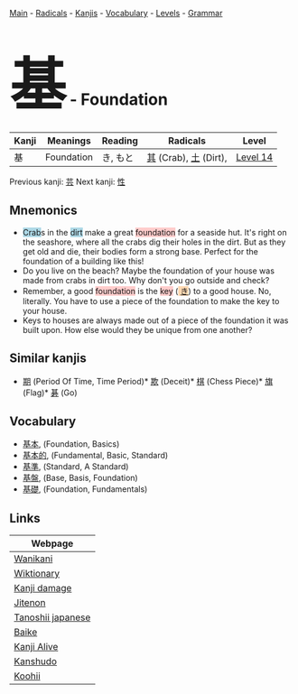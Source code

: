 <style> bigfont {font-size: 100px}</style>
[Main](../index.md) -
[Radicals](../radicals.md) -
[Kanjis](../kanjis.md) -
[Vocabulary](../vocabulary.md) -
[Levels](../levels.md) -
[Grammar](../grammar.md)
# <bigfont> 基</bigfont> - Foundation 

| Kanji | Meanings | Reading | Radicals | Level |
| --- | --- | --- | --- | --- |
| 基 | Foundation | き, もと | [其](../radicals/其.md) (Crab), [土](../radicals/土.md) (Dirt),  | [Level 14](../levels/wk_level14.md) |

Previous kanji: [芸](芸.md) Next kanji: [性](性.md) 

## Mnemonics
 * <span style="background-color:#ADD8E6"> Crab</span>s in the <span style="background-color:#ADD8E6"> dirt</span> make a great <span style="background-color:#ffcccb"> foundation</span> for a seaside hut. It's right on the seashore, where all the crabs dig their holes in the dirt. But as they get old and die, their bodies form a strong base. Perfect for the foundation of a building like this!
* Do you live on the beach? Maybe the foundation of your house was made from crabs in dirt too. Why don't you go outside and check?
* Remember, a good <span style="background-color:#ffcccb"> foundation</span> is the <span style="background-color:#ffcccb"> key</span> (<span style="background-color:#fed8b1"> [き](https://jisho.org/search/き)</span>) to a good house. No, literally. You have to use a piece of the foundation to make the key to your house.
* Keys to houses are always made out of a piece of the foundation it was built upon. How else would they be unique from one another?


## Similar kanjis
 * [期](期.md) (Period Of Time, Time Period)* [欺](欺.md) (Deceit)* [棋](棋.md) (Chess Piece)* [旗](旗.md) (Flag)* [碁](碁.md) (Go)


## Vocabulary
 * [基本](../vocabulary/基.md), (Foundation, Basics)
* [基本的](../vocabulary/基.md), (Fundamental, Basic, Standard)
* [基準](../vocabulary/基.md), (Standard, A Standard)
* [基盤](../vocabulary/基.md), (Base, Basis, Foundation)
* [基礎](../vocabulary/基.md), (Foundation, Fundamentals)



## Links 

| Webpage |
| --- |
| [Wanikani          ](https://www.wanikani.com/kanji/基) |
| [Wiktionary        ](https://en.wiktionary.org/wiki/基) |
| [Kanji damage      ](http://www.kanjidamage.com/kanji/search?utf8=✓&q=基) |
| [Jitenon           ](https://jitenon.com/kanji/基) |
| [Tanoshii japanese ](https://www.tanoshiijapanese.com/dictionary/kanji.cfm?k=基) |
| [Baike             ](https://baike.baidu.com/item/基) |
| [Kanji Alive       ](https://app.kanjialive.com/基) |
| [Kanshudo          ](https://www.kanshudo.com/searchmn?q=基) |
| [Koohii            ](https://kanji.koohii.com/study/kanji/基) |
